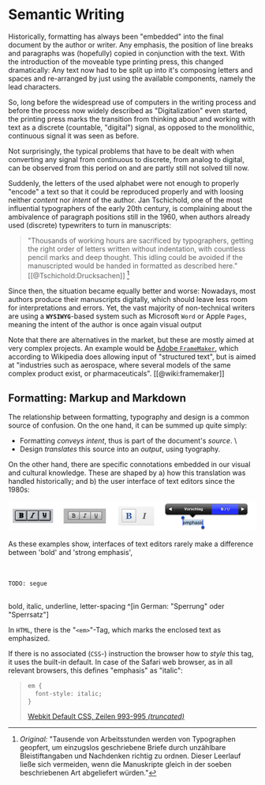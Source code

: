 
<!-- 

TODO:
- explain document structure (from Manual)
- examples of markups? HTML, La

narative: 
- we need structured text. 
- html and latex are too hard
 and media-specific!
- ok, then markdown
  - from web
  - extensions for elements
- publication structure: papermill config

- semantic vs. style 

-->


# Semantic Writing

Historically, formatting has always been "embedded" into the final document by the author or writer. 
Any emphasis, the position of line breaks and paragraphs was (hopefully) copied in conjunction with the text.
With the introduction of the moveable type printing press, this changed dramatically:
Any text now had to be split up into it's composing letters and spaces and re-arranged by just using the available components,
namely the lead characters.

So, long before the widespread use of computers in the writing process and before the process now widely described as "Digitalization" even started,
the printing press marks the transition from thinking about and working with text as a discrete (countable, "digital") signal, 
as opposed to the monolithic, continuous signal it was seen as before.

Not surprisingly, the typical problems that have to be dealt with when converting any signal from continuous to discrete, from analog to digital, can be observed from this period on and are partly still not solved till now.

Suddenly, the letters of the used alphabet were not enough to properly "encode" a text so that it could be reproduced properly and with loosing neither *content* nor *intent* of the author. Jan Tschichold, one of the most influential typographers of the early 20th century, is complaining about the ambivalence of paragraph positions still in the 1960, when authors already used (discrete) typewriters to turn in manuscripts:

> "Thousands of working hours are sacrificed by typographers,
> getting the right order of letters written without indentation,
> with countless pencil marks and deep thought.
> This idling could be avoided if the manuscripted would be
> handed in formatted as described here." [[@Tschichold:Drucksachen]] [^fn-tschicholdparagraphs]

[^fn-tschicholdparagraphs]: *Original:* "Tausende von Arbeitsstunden werden von Typographen geopfert, 
um einzugslos geschriebene Briefe durch unzählbare Bleistiftangaben
und Nachdenken richtig zu ordnen.
Dieser Leerlauf ließe sich vermeiden, wenn die Manuskripte gleich
in der soeben beschriebenen Art abgeliefert würden."



Since then, the situation became equally better and worse: 
Nowadays, most authors produce their manuscripts digitally, which should leave less room for interpretations and errors.
Yet, the vast majority of non-technical writers are using a **`WYSIWYG`**-based system such as Microsoft `Word` or Apple `Pages`, meaning the intent of the author is once again visual output 

Note that there are alternatives in the market, but these are mostly aimed at very complex projects.
An example would be [Adobe `FrameMaker`](https://en.wikipedia.org/wiki/Adobe_Framemaker), which according to Wikipedia does allowing input of "structured text", but is aimed at "industries such as aerospace, where several models of the same complex product exist, or pharmaceuticals". [[@wiki:framemaker]]


## Formatting: Markup and Markdown

<!-- narrative:
- historic connotations - traditional way to stylize intend (partly cause of the confusion)
- ex: the intent is *emphasize*
   - the "default" style is an *italic* font variant
   - historically also underlining has been used
   - in a web browser, this can be taken quite literally: -->

The relationship between formatting, typography and design 
is a common source of confusion. 
On the one hand, it can be summed up quite simply:

* Formatting *conveys intent*, thus is part of the document's *source*. \
* Design *translates* this source into an *output*, using tyography.

On the other hand, there are specific connotations embedded in our visual and cultural knowledge.
These are shaped by a) how this translation was handled historically; and b) the user interface of text editors since the 1980s:

![Bold/Italic buttons. From left to right: Microsoft Word 2.0 (1989); Apple Pages (2009); WordPress (2012); Apple iOS 6 (2012) ](../_images/bold-italic-buttons.png)

As these examples show, interfaces of text editors rarely make a difference between 'bold' and 'strong emphasis', 

````{.edit}


TODO: segue


````

bold, italic, underline, letter-spacing ^[in German: "Sperrung" oder "Sperrsatz"]
   
In `HTML`, there is the "`<em>`"-Tag,
which marks the enclosed text as emphasized. 

If there is no associated (`CSS`-) instruction the browser how to  *style* this tag, it uses the built-in default. 
In case of the Safari web browser, as in all relevant browsers, this defines "emphasis" as "italic":

> ```
> em {
>   font-style: italic;
> }
> ``` 
> 
> [Webkit Default CSS, Zeilen 993-995 *(truncated)*](https://github.com/WebKit/webkit/blob/453a7eab8e40608be3cbcf29c59137606f1bf4d7/Source/WebCore/css/html.css#L993-L995)





